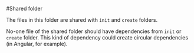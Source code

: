 #Shared folder

The files in this folder are shared with `init` and `create` folders.

No-one file of the shared folder should have dependencies from `init` or `create` folder. This kind of dependency could create circular dependencies (in Angular, for example).
